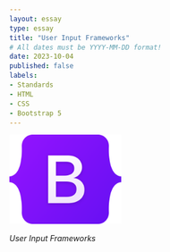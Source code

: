 ```yaml
---
layout: essay
type: essay
title: "User Input Frameworks"
# All dates must be YYYY-MM-DD format!
date: 2023-10-04
published: false
labels:
- Standards
- HTML
- CSS
- Bootstrap 5
---
```


<img width="200" class="rounded float-start pe-4" src="../img/bootstrap-logo.svg">

*User Input Frameworks*

